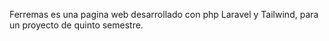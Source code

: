 Ferremas es una pagina web desarrollado con php Laravel y Tailwind, para un proyecto de quinto semestre.
